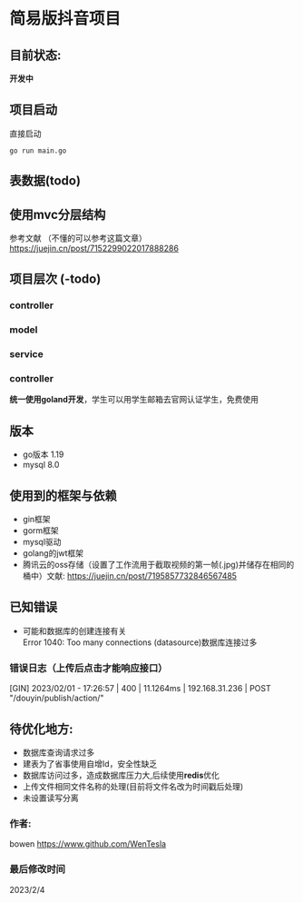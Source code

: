 # 简易版抖音项目  

## 目前状态:    
**开发中**  
## 项目启动
直接启动
```shell
go run main.go
```

## 表数据(todo)
## 使用mvc分层结构
参考文献  （不懂的可以参考这篇文章）
https://juejin.cn/post/7152299022017888286
## 项目层次 (-todo)
### controller
### model
### service
### controller



**统一使用goland开发**，学生可以用学生邮箱去官网认证学生，免费使用

## 版本  
* go版本 1.19  
* mysql 8.0
## 使用到的框架与依赖  
+ gin框架
+ gorm框架
+ mysql驱动
+ golang的jwt框架
+ 腾讯云的oss存储（设置了工作流用于截取视频的第一帧(.jpg)并储存在相同的桶中）文献: https://juejin.cn/post/7195857732846567485

## 已知错误    
* 可能和数据库的创建连接有关  
Error 1040: Too many connections (datasource)数据库连接过多  

### 错误日志（上传后点击才能响应接口）  
[GIN] 2023/02/01 - 17:26:57 | 400 |     11.1264ms |  192.168.31.236 | POST     "/douyin/publish/action/"

## 待优化地方:  
* 数据库查询请求过多
* 建表为了省事使用自增Id，安全性缺乏
* 数据库访问过多，造成数据库压力大,后续使用**redis**优化  
* 上传文件相同文件名称的处理(目前将文件名改为时间戳后处理)
* 未设置读写分离

### 作者:  
bowen https://www.github.com/WenTesla
### 最后修改时间
2023/2/4
